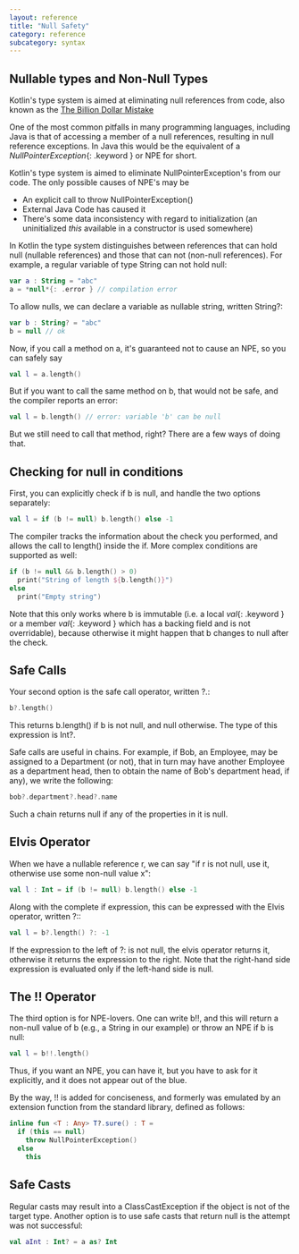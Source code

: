 ```yaml
---
layout: reference
title: "Null Safety"
category: reference
subcategory: syntax
---
```


## Nullable types and Non-Null Types

Kotlin's type system is aimed at eliminating null references from code, also known as the [The Billion Dollar Mistake](http://qconlondon.com/london-2009/presentation/Null+References:+The+Billion+Dollar+Mistake)

One of the most common pitfalls in many programming languages, including Java is that of accessing a member of a null references, resulting in null reference exceptions. In Java this
would be the equivalent of a *NullPointerException*{: .keyword } or NPE for short.

Kotlin's type system is aimed to eliminate NullPointerException's from our code. The only possible causes of NPE's may be

* An explicit call to throw NullPointerException()
* External Java Code has caused it
* There's some data inconsistency with regard to initialization (an uninitialized *this* available in a constructor is used somewhere)

In Kotlin the type system distinguishes between references that can hold null (nullable references) and those that can not (non-null references).
For example, a regular variable of type String can not hold null:

``` kotlin
var a : String = "abc"
a = *null*{: .error } // compilation error
```

To allow nulls, we can declare a variable as nullable string, written String?:

``` kotlin
var b : String? = "abc"
b = null // ok
```

Now, if you call a method on a, it's guaranteed not to cause an NPE, so you can safely say

``` kotlin
val l = a.length()
```

But if you want to call the same method on b, that would not be safe, and the compiler reports an error:

``` kotlin
val l = b.length() // error: variable 'b' can be null
```

But we still need to call that method, right? There are a few ways of doing that.

## Checking for null in conditions

First, you can explicitly check if b is null, and handle the two options separately:

``` kotlin
val l = if (b != null) b.length() else -1
```

The compiler tracks the information about the check you performed, and allows the call to length() inside the if. More complex conditions are supported as well:

``` kotlin
if (b != null && b.length() > 0)
  print("String of length ${b.length()}")
else
  print("Empty string")
```

Note that this only works where b is immutable (i.e. a local *val*{: .keyword } or a member *val*{: .keyword } which has a backing field and is not overridable), because otherwise it might happen that b changes to null after the check.

## Safe Calls

Your second option is the safe call operator, written ?.:

``` kotlin
b?.length()
```
This returns b.length() if b is not null, and null otherwise. The type of this expression is Int?.

Safe calls are useful in chains. For example, if Bob, an Employee, may be assigned to a Department (or not), that in turn may have another Employee as a department head, then to obtain the name of Bob's department head, if any), we write the following:

``` kotlin
bob?.department?.head?.name
```

Such a chain returns null if any of the properties in it is null.

## Elvis Operator

When we have a nullable reference r, we can say "if r is not null, use it, otherwise use some non-null value x":

``` kotlin
val l : Int = if (b != null) b.length() else -1
```

Along with the complete if expression, this can be expressed with the Elvis operator, written ?::

``` kotlin
val l = b?.length() ?: -1
```

If the expression to the left of ?: is not null, the elvis operator returns it, otherwise it returns the expression to the right. Note that the right-hand side expression is evaluated only if the left-hand side is null.

## The !! Operator

The third option is for NPE-lovers. One can write b!!, and this will return a non-null value of b (e.g., a String in our example) or throw an NPE if b is null:

``` kotlin
val l = b!!.length()
```

Thus, if you want an NPE, you can have it, but you have to ask for it explicitly, and it does not appear out of the blue.

By the way, !! is added for conciseness, and formerly was emulated by an extension function from the standard library, defined as follows:

``` kotlin
inline fun <T : Any> T?.sure() : T =
  if (this == null)
    throw NullPointerException()
  else
    this
```

## Safe Casts

Regular casts may result into a ClassCastException if the object is not of the target type. Another option is to use safe casts that return null is the attempt was not successful:

``` kotlin
val aInt : Int? = a as? Int
```

